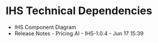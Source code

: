 # IHS Technical Dependencies

* IHS Component Diagram
* Release Notes - Pricing AI - IHS-1.0.4 - Jun 17 15:39

